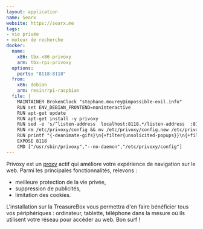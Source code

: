 ```yaml
---
layout: application
name: Searx
website: https://searx.me
tags:
- vie privée
- moteur de recherche
docker:
  name:
    x86: tbx-x86-privoxy
    arm: tbx-rpi-privoxy
  options:
    ports: "8118:8118"
  from:
    x86: debian
    arm: resin/rpi-raspbian
  file: |
    MAINTAINER BrokenClock "stephane.mourey@impossible-exil.info"
    RUN set ENV_DEBIAN_FRONTEND=noninteractive
    RUN apt-get update
    RUN apt-get install -y privoxy
    RUN sed -e 's/^listen-address  localhost:8118.*/listen-address  :8118/' /etc/privoxy/config >/etc/privoxy/config.new
    RUN rm /etc/privoxy/config && mv /etc/privoxy/config.new /etc/privoxy/config
    RUN printf "{-deanimate-gifs}\n{+filter{unsolicited-popups}}\n{+filter{banners-by-link}}\n{+filter{google}}\n{+filter{yahoo}}\n{+filter{msn}}\n" >>/etc/privoxy/user.action
    EXPOSE 8118
    CMD ["/usr/sbin/privoxy","--no-daemon","/etc/privoxy/config"]
---
```

Privoxy est un [proxy](https://fr.wikipedia.org/wiki/Proxy) actif qui améliore votre expérience de navigation sur le web. Parmi les principales fonctionnalités, relevons :

- meilleure protection de la vie privée,
- suppression de publicités,
- limitation des cookies.

L'installation sur la TreasureBox vous permettra d'en faire bénéficier tous vos périphériques : ordinateur, tablette, téléphone dans la mesure où ils utilisent votre réseau pour accéder au web. Bon surf !
